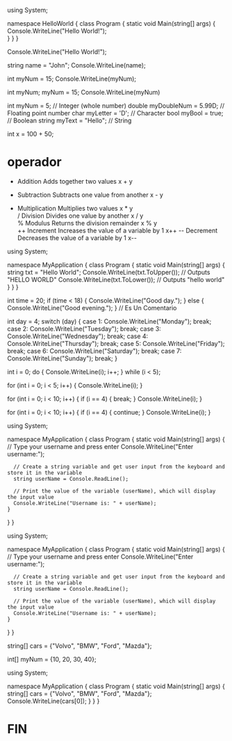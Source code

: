 using System;

namespace HelloWorld
{
  class Program
  {
    static void Main(string[] args)
    {
      Console.WriteLine("Hello World!");    
    }
  }
}


Console.WriteLine("Hello World!");


string name = "John";
Console.WriteLine(name);


int myNum = 15;
Console.WriteLine(myNum);


int myNum;
myNum = 15;
Console.WriteLine(myNum)


int myNum = 5;               // Integer (whole number)
double myDoubleNum = 5.99D;  // Floating point number
char myLetter = 'D';         // Character
bool myBool = true;          // Boolean
string myText = "Hello";     // String



int x = 100 + 50;


# operador 
+	Addition	Adds together two values	x + y	
-	Subtraction	Subtracts one value from another	x - y	
*	Multiplication	Multiplies two values	x * y	
/	Division	Divides one value by another	x / y	
%	Modulus	Returns the division remainder	x % y	
++	Increment	Increases the value of a variable by 1	x++	
--	Decrement	Decreases the value of a variable by 1	x--


using System;

namespace MyApplication
{
  class Program
  {
    static void Main(string[] args)
    {
      string txt = "Hello World";
      Console.WriteLine(txt.ToUpper());   // Outputs "HELLO WORLD"
      Console.WriteLine(txt.ToLower());   // Outputs "hello world"
    }
  }
}

int time = 20;
if (time < 18) 
{
  Console.WriteLine("Good day.");
} 
else 
{
  Console.WriteLine("Good evening.");
}
// Es Un Comentario



int day = 4;
switch (day) 
{
  case 1:
    Console.WriteLine("Monday");
    break;
  case 2:
    Console.WriteLine("Tuesday");
    break;
  case 3:
    Console.WriteLine("Wednesday");
    break;
  case 4:
    Console.WriteLine("Thursday");
    break;
  case 5:
    Console.WriteLine("Friday");
    break;
  case 6:
    Console.WriteLine("Saturday");
    break;
  case 7:
    Console.WriteLine("Sunday");
    break;
}


int i = 0;
do 
{
  Console.WriteLine(i);
  i++;
}
while (i < 5);


for (int i = 0; i < 5; i++) 
{
  Console.WriteLine(i);
}


for (int i = 0; i < 10; i++) 
{
  if (i == 4) 
  {
    break;
  }
  Console.WriteLine(i);
}



for (int i = 0; i < 10; i++) 
{
  if (i == 4) 
  {
    continue;
  }
  Console.WriteLine(i);
}



using System;

namespace MyApplication
{
  class Program
  {
    static void Main(string[] args)
    {
      // Type your username and press enter
      Console.WriteLine("Enter username:");

      // Create a string variable and get user input from the keyboard and store it in the variable
      string userName = Console.ReadLine();

      // Print the value of the variable (userName), which will display the input value
      Console.WriteLine("Username is: " + userName);
    }
  }
}



using System;

namespace MyApplication
{
  class Program
  {
    static void Main(string[] args)
    {
      // Type your username and press enter
      Console.WriteLine("Enter username:");

      // Create a string variable and get user input from the keyboard and store it in the variable
      string userName = Console.ReadLine();

      // Print the value of the variable (userName), which will display the input value
      Console.WriteLine("Username is: " + userName);
    }
  }
}


string[] cars = {"Volvo", "BMW", "Ford", "Mazda"};


int[] myNum = {10, 20, 30, 40};



using System;

namespace MyApplication
{
  class Program
  {
    static void Main(string[] args)
    {
      string[] cars = {"Volvo", "BMW", "Ford", "Mazda"};
      Console.WriteLine(cars[0]);
    }
  }
}



# FIN